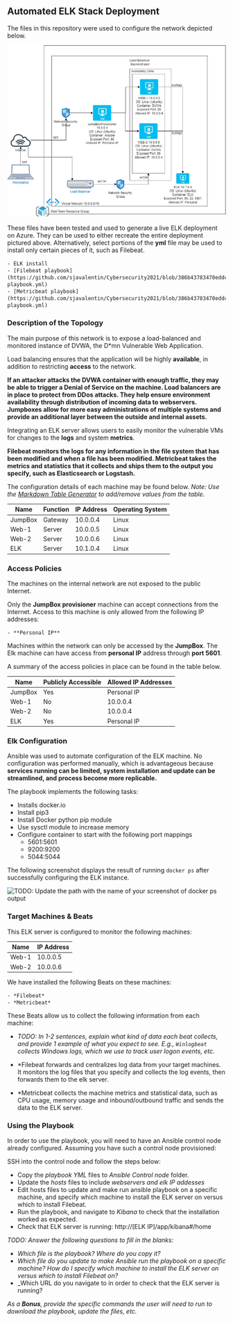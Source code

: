 ## Automated ELK Stack Deployment

The files in this repository were used to configure the network depicted below.

![alt text](https://github.com/sjavalentin/Cybersecurity2021/blob/386b43783470eddcf02b77e9991ce8d866b8de64/Diagrams/Network%20Diagram.jpg "Diagrams/Network Diagram.jpg")


These files have been tested and used to generate a live ELK deployment on Azure. They can be used to either recreate the entire deployment pictured above. Alternatively, select portions of the **yml** file may be used to install only certain pieces of it, such as Filebeat.

	- ELK install
	- [Filebeat playbook](https://github.com/sjavalentin/Cybersecurity2021/blob/386b43783470eddcf02b77e9991ce8d866b8de64/Ansible/filebeat-playbook.yml)
	- [Metricbeat playbook](https://github.com/sjavalentin/Cybersecurity2021/blob/386b43783470eddcf02b77e9991ce8d866b8de64/Ansible/metricbeat-playbook.yml)


### Description of the Topology

The main purpose of this network is to expose a load-balanced and monitored instance of DVWA, the D*mn Vulnerable Web Application.

Load balancing ensures that the application will be highly **available**, in addition to restricting **access** to the network.

**If an attacker attacks the DVWA container with enough traffic, they may be able to trigger a Denial of Service on the machine. Load balancers are in place to protect from DDos attacks. They help ensure environment availability through distribution of incoming data to webservers. Jumpboxes allow for more easy administrations of multiple systems and provide an additional layer between the outside and internal assets.**

Integrating an ELK server allows users to easily monitor the vulnerable VMs for changes to the **logs** and system **metrics**.

**Filebeat monitors the logs for any information in the file system that has been modified and when a file has been modified. 
Metricbeat takes the metrics and statistics  that it collects and ships them to the output you specify, such as Elasticsearch or Logstash.**

The configuration details of each machine may be found below.
_Note: Use the [Markdown Table Generator](http://www.tablesgenerator.com/markdown_tables) to add/remove values from the table_.

| Name    	| Function   	| IP Address 	| Operating System 	|
|---------	|------------	|------------	|------------------	|
| JumpBox 	| Gateway    	| 10.0.0.4   	| Linux            	|
| Web-1   	| Server  	| 10.0.0.5   	| Linux            	|
| Web-2   	| Server  	| 10.0.0.6   	| Linux            	|
| ELK     	| Server 	| 10.1.0.4   	| Linux            	|

### Access Policies

The machines on the internal network are not exposed to the public Internet. 

Only the **JumpBox provisioner** machine can accept connections from the Internet. Access to this machine is only allowed from the following IP addresses:

	- **Personal IP**


Machines within the network can only be accessed by the **JumpBox**. The Elk machine can have access from **personal IP** address through **port 5601**.	


A summary of the access policies in place can be found in the table below.

| Name    	| Publicly Accessible 	| Allowed IP Addresses 	|
|---------	|---------------------	|----------------------	|
| JumpBox 	| Yes                 	| Personal IP           |
| Web-1   	| No                  	| 10.0.0.4             	|
| Web-2   	| No                  	| 10.0.0.4             	|
| ELK     	| Yes                  	| Personal IP           |

### Elk Configuration

Ansible was used to automate configuration of the ELK machine. No configuration was performed manually, which is advantageous because **services running can be limited, system installation and update can be streamlined, and process become more replicable.**

The playbook implements the following tasks:
- Installs docker.io
- Install pip3
- Install Docker python pip module
- Use sysctl module to increase memory
- Configure container to start with the following port mappings 
	- 5601:5601
	- 9200:9200
	- 5044:5044


The following screenshot displays the result of running `docker ps` after successfully configuring the ELK instance.

![TODO: Update the path with the name of your screenshot of docker ps output](Images/docker_ps_output.png)

### Target Machines & Beats
This ELK server is configured to monitor the following machines:

| Name  | IP Address |
|-------|------------|
| Web-1 | 10.0.0.5   |
| Web-2 | 10.0.0.6   |


We have installed the following Beats on these machines:

	- *Filebeat*
	- *Metricbeat*


These Beats allow us to collect the following information from each machine:
- _TODO: In 1-2 sentences, explain what kind of data each beat collects, and provide 1 example of what you expect to see. E.g., `Winlogbeat` collects Windows logs, which we use to track user logon events, etc._

- *Filebeat forwards and centralizes log data from your target machines. It monitors the log files that you specify and collects the log events, then forwards them to the elk server. 
- *Metricbeat collects the machine metrics and statistical data, such as CPU usage, memory usage and inbound/outbound traffic and sends the data to the ELK server. 

### Using the Playbook
In order to use the playbook, you will need to have an Ansible control node already configured. Assuming you have such a control node provisioned: 

SSH into the control node and follow the steps below:

- Copy the *playbook YML* files to *Ansible Control node* folder.
- Update the *hosts* files to include *webservers and elk IP addesses*
- Edit hosts files to update and make run ansible playbook on a specific machine, and specify which machine to install the ELK server on versus which to install Filebeat.
- Run the playbook, and navigate to *Kibana* to check that the installation worked as expected.
- Check that ELK server is running: http://[ELK IP]/app/kibana#/home

_TODO: Answer the following questions to fill in the blanks:_
- _Which file is the playbook? Where do you copy it?_
- _Which file do you update to make Ansible run the playbook on a specific machine? How do I specify which machine to install the ELK server on versus which to install Filebeat on?_
- _Which URL do you navigate to in order to check that the ELK server is running?

_As a **Bonus**, provide the specific commands the user will need to run to download the playbook, update the files, etc._